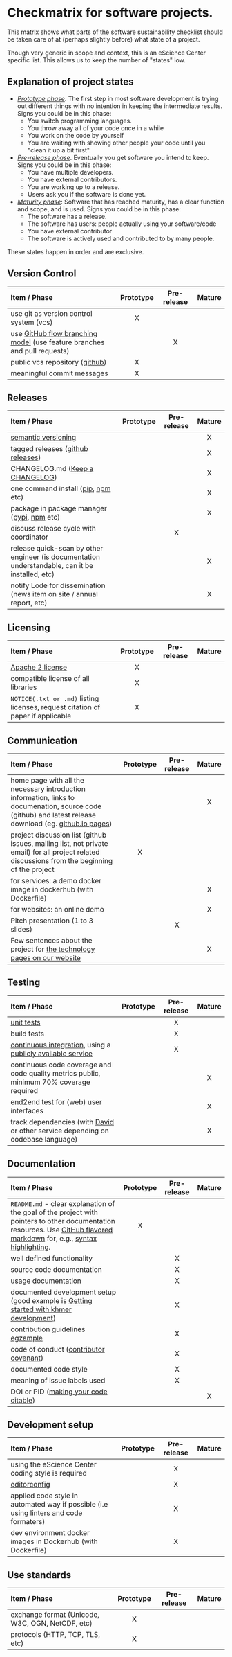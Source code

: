 # Checkmatrix for software projects.

This matrix shows what parts of the software sustainability checklist should be taken care of at (perhaps slightly before) what state of a project.

Though very generic in scope and context, this is an eScience Center specific list. This allows us to keep the number of "states" low.

## Explanation of project states

- [*Prototype phase*](checklist/checklist_prototype.md). The first step in most software development is trying out different things with no intention in keeping the intermediate results. Signs you could be in this phase:
  - You switch programming languages.
  - You throw away all of your code once in a while
  - You work on the code by yourself
  - You are waiting with showing other people your code until you "clean it up a bit first".
- [*Pre-release phase*](checklist/checklist_prerelease.md). Eventually you get software you intend to keep. Signs you could be in this phase:
  - You have multiple developers.
  - You have external contributors.
  - You are working up to a release.
  - Users ask you if the software is done yet.
- [*Maturity phase*](checklist/checklist_mature.md): Software that has reached maturity, has a clear function and scope, and is used. Signs you could be in this phase:
  - The software has a release.
  - The software has users: people actually using your software/code
  - You have external contributor
  - The software is actively used and contributed to by many people.

These states happen in order and are exclusive.

## Version Control

Item / Phase | Prototype | Pre-release | Mature |
:------------|:---------:|:-----------:|:------:|
use git as version control system (vcs)|X||
use [GitHub flow branching model](https://guides.github.com/introduction/flow/) (use feature branches and pull requests)||X|
public vcs repository ([github](https://github.com/))|X||
meaningful commit messages|X||


## Releases

Item / Phase | Prototype | Pre-release | Mature |
:------------|:---------:|:-----------:|:------:|
[semantic versioning](http://semver.org/)|||X
tagged releases ([github releases](https://help.github.com/categories/releases/))|||X
CHANGELOG.md ([Keep a CHANGELOG](http://keepachangelog.com/))|||X
one command install ([pip](https://pypi.python.org/pypi/pip), [npm](https://www.npmjs.com/package/npm) etc)|||X
package in package manager ([pypi](https://pypi.python.org/pypi), [npm](https://www.npmjs.com/) etc)|||X
discuss release cycle with coordinator||X|
release quick-scan by other engineer (is documentation understandable, can it be installed, etc)|||X
notify Lode for dissemination (news item on site / annual report, etc)|||X

## Licensing

Item / Phase | Prototype | Pre-release | Mature |
:------------|:---------:|:-----------:|:------:|
[Apache 2 license](http://www.apache.org/licenses/LICENSE-2.0)|X||
compatible license of all libraries|X||
`NOTICE(.txt or .md)` listing licenses, request citation of paper if applicable|X||

## Communication

Item / Phase | Prototype | Pre-release | Mature |
:------------|:---------:|:-----------:|:------:|
home page with all the necessary introduction information, links to documenation, source code (github) and latest release download (eg. [github.io pages](https://pages.github.com/))|||X
project discussion list (github issues, mailing list, not private email) for all project related discussions from the beginning of the project|X||
for services: a demo docker image in dockerhub (with Dockerfile)|||X
for websites: an online demo|||X
Pitch presentation (1 to 3 slides)||X|
Few sentences about the project for [the technology pages on our website](https://www.esciencecenter.nl/technology)|||X

## Testing

Item / Phase | Prototype | Pre-release | Mature |
:------------|:---------:|:-----------:|:------:|
[unit tests](https://en.wikipedia.org/wiki/Unit_testing)||X|
build tests||X|
[continuous integration](https://en.wikipedia.org/wiki/Continuous_integration), using a [publicly available service](../../best_practices/testing.md#Online-services-for-continuous-integration)||X|
continuous code coverage and code quality metrics public, minimum 70% coverage required|||X
end2end test for (web) user interfaces|||X
track dependencies (with [David](https://david-dm.org/) or other service depending on codebase language)|||X

## Documentation

Item / Phase | Prototype | Pre-release | Mature |
:------------|:---------:|:-----------:|:------:|
`README.md` - clear explanation of the goal of the project with pointers to other documentation resources. Use [GitHub flavored markdown](https://help.github.com/categories/writing-on-github) for, e.g., [syntax highlighting](https://help.github.com/articles/creating-and-highlighting-code-blocks).|X||
well defined functionality||X|
source code documentation||X|
usage documentation||X|
documented development setup (good example is [Getting started with khmer development](http://khmer.readthedocs.org/en/latest/dev/getting-started.html))||X|
contribution guidelines [egzample](https://github.com/angular/angular.js/blob/master/CONTRIBUTING.md)||X|
code of conduct ([contributor covenant](http://contributor-covenant.org/))||X|
documented code style||X|
meaning of issue labels used||X|
DOI or PID ([making your code citable](https://guides.github.com/activities/citable-code/))|||X


## Development setup

Item / Phase | Prototype | Pre-release | Mature |
:------------|:---------:|:-----------:|:------:|
using the eScience Center coding style is required||X|
[editorconfig](http://editorconfig.org/)||X|
applied code style in automated way if possible (i.e using linters and code formaters)||X|
dev environment docker images in Dockerhub (with Dockerfile)||X|

## Use standards

Item / Phase | Prototype | Pre-release | Mature |
:------------|:---------:|:-----------:|:------:|
exchange format (Unicode, W3C, OGN, NetCDF, etc)|X||
protocols (HTTP, TCP, TLS, etc)|X||
